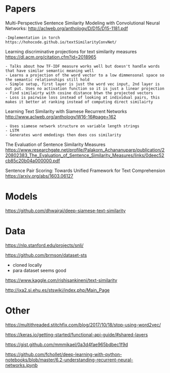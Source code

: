 # Papers
Multi-Perspective Sentence Similarity Modeling with Convolutional Neural Networks: http://aclweb.org/anthology/D/D15/D15-1181.pdf
    
    -Implementation in torch https://hohocode.github.io/textSimilarityConvNet/


Learning discriminative projections for text similarity measures https://dl.acm.org/citation.cfm?id=2018965 

    - Talks about how TF-IDF measure works well but doesn't handle words that have similar semantic meaning well
    - Learns a projection of the word vector to a low dimmensonal space so the semantic relationships still hold
    - Simple setup, first layer is just the word vec input, 2nd layer is out put. Uses no activation function so it is just a linear projection
    - Find similairty with cosine distance btwn the projected vectors
    - Loss is pairwise loss instead of looking at individual pairs, this makes it better at ranking instead of computing direct similairty 

Learning Text Similarity with Siamese Recurrent Networks http://www.aclweb.org/anthology/W16-16#page=162

    - Uses siamese network structure on variable length strings
    - LSTM 
    - Generates word emdedings then does cos similarity


The Evaluation of Sentence Similarity Measures https://www.researchgate.net/profile/Palakorn_Achananuparp/publication/220802383_The_Evaluation_of_Sentence_Similarity_Measures/links/0deec52cb85c20b04a000000.pdf


Sentence Pair Scoring: Towards Unified Framework for Text Comprehension https://arxiv.org/abs/1603.06127


# Models

https://github.com/dhwajraj/deep-siamese-text-similarity


# Data
https://nlp.stanford.edu/projects/snli/

https://github.com/brmson/dataset-sts
 - cloned locally
 - para dataset seems good

https://www.kaggle.com/rishisankineni/text-similarity

http://ixa2.si.ehu.es/stswiki/index.php/Main_Page



# Other 

https://multithreaded.stitchfix.com/blog/2017/10/18/stop-using-word2vec/

https://keras.io/getting-started/functional-api-guide/#shared-layers

https://gist.github.com/mmmikael/0a3d4fae965bdbec1f9d

https://github.com/fchollet/deep-learning-with-python-notebooks/blob/master/6.2-understanding-recurrent-neural-networks.ipynb

